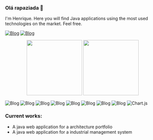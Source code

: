 ### Olá rapaziada 👋
<div>
  <p>I'm Henrique. Here you will find Java applications using the most used technologies on the market. Feel free.</p>
</div>

[![Blog](https://img.shields.io/badge/LinkedIn-0077B5?style=for-the-badge&logo=linkedin&logoColor=white)](https://www.linkedin.com/in/luiz-ribeiro-101210266/) 
[![Blog](https://img.shields.io/badge/YouTube-FF0000?style=for-the-badge&logo=youtube&logoColor=white)](https://www.youtube.com/channel/UCAilZYvCE_SHTrYlMyobb2Q) 

<div align="center">
  <img height="180em" src="https://github-readme-stats.vercel.app/api?username=LuizHenriqueGomesRibeiro&show_icons=true&theme=radical" />
  <img height="180em" src="https://github-readme-stats.vercel.app/api/top-langs/?username=LuizHenriqueGomesRibeiro&layout=compact" />
</div>

![Blog](https://img.shields.io/badge/HTML5-E34F26?style=for-the-badge&logo=html5&logoColor=white) ![Blog](https://img.shields.io/badge/CSS3-1572B6?style=for-the-badge&logo=css3&logoColor=white
) ![Blog](https://img.shields.io/badge/JavaScript-F7DF1E?style=for-the-badge&logo=javascript&logoColor=black
) ![Blog](https://img.shields.io/badge/Java-ED8B00?style=for-the-badge&logo=openjdk&logoColor=white
) ![Blog](https://img.shields.io/badge/Bootstrap-563D7C?style=for-the-badge&logo=bootstrap&logoColor=white
) ![Blog](https://img.shields.io/badge/jQuery-0769AD?style=for-the-badge&logo=jquery&logoColor=white
) ![Blog](https://img.shields.io/badge/Spring-6DB33F?style=for-the-badge&logo=spring&logoColor=white
) ![Blog](https://img.shields.io/badge/PostgreSQL-316192?style=for-the-badge&logo=postgresql&logoColor=white
)
![Chart.js](https://img.shields.io/badge/chart.js-F5788D.svg?style=for-the-badge&logo=chart.js&logoColor=white)


### Current works:
  <ul>
    <li>
      <a style="text-decoration: none;" href="https://github.com/LuizHenriqueGomesRibeiro/Site">A java web application for a architecture portfolio</a>
    </li>
    <li>
      <a style="text-decoration: none;" href="https://github.com/LuizHenriqueGomesRibeiro/gerenciador">A java web application for a industrial management system</a>
    </li>
  </ul>

<!--
**LuizHenriqueGomesRibeiro/LuizHenriqueGomesRibeiro** is a ✨ _special_ ✨ repository because its `README.md` (this file) appears on your GitHub profile.

Here are some ideas to get you started:

- 🔭 I’m currently working on ...
- 🌱 I’m currently learning ...
- 👯 I’m looking to collaborate on ...
- 🤔 I’m looking for help with ...
- 💬 Ask me about ...
- 📫 How to reach me: ...
- 😄 Pronouns: ...
- ⚡ Fun fact: ...
-->
